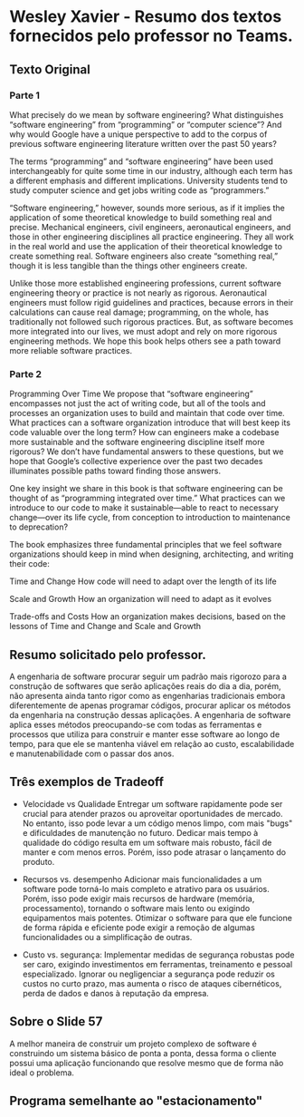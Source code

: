 ﻿# Wesley Xavier - Resumo dos textos fornecidos pelo professor no Teams.
## Texto Original

### Parte 1

What precisely do we mean by software engineering? What distinguishes “software engineering” from “programming” or “computer science”? And why would Google have a unique perspective to add to the corpus of previous software engineering literature written over the past 50 years?
 
The terms “programming” and “software engineering” have been used interchangeably for quite some time in our industry, although each term has a different emphasis and different implications. University students tend to study computer science and get jobs writing code as “programmers.”
 
“Software engineering,” however, sounds more serious, as if it implies the application of some theoretical knowledge to build something real and precise. Mechanical engineers, civil engineers, aeronautical engineers, and those in other engineering disciplines all practice engineering. They all work in the real world and use the application of their theoretical knowledge to create something real. Software engineers also create “something real,” though it is less tangible than the things other engineers create.
 
Unlike those more established engineering professions, current software engineering theory or practice is not nearly as rigorous. Aeronautical engineers must follow rigid guidelines and practices, because errors in their calculations can cause real damage; programming, on the whole, has traditionally not followed such rigorous practices. But, as software becomes more integrated into our lives, we must adopt and rely on more rigorous engineering methods. We hope this book helps others see a path toward more reliable software practices.

### Parte 2

Programming Over Time
We propose that “software engineering” encompasses not just the act of writing code, but all of the tools and processes an organization uses to build and maintain that code over time. What practices can a software organization introduce that will best keep its code valuable over the long term? How can engineers make a codebase more sustainable and the software engineering discipline itself more rigorous? We don’t have fundamental answers to these questions, but we hope that Google’s collective experience over the past two decades illuminates possible paths toward finding those answers.
 
One key insight we share in this book is that software engineering can be thought of as “programming integrated over time.” What practices can we introduce to our code to make it sustainable—able to react to necessary change—over its life cycle, from conception to introduction to maintenance to deprecation?
 
The book emphasizes three fundamental principles that we feel software organizations should keep in mind when designing, architecting, and writing their code:
 
Time and Change
How code will need to adapt over the length of its life
 
Scale and Growth
How an organization will need to adapt as it evolves
 
Trade-offs and Costs
How an organization makes decisions, based on the lessons of Time and Change and Scale and Growth

## Resumo solicitado pelo professor.

A engenharia de software procurar seguir um padrão mais rigorozo para a construção de softwares que serão aplicações reais do dia a dia, porém, não apresenta ainda tanto rigor como as engenharias tradicionais embora diferentemente de apenas programar códigos, procurar aplicar os métodos da engenharia na construção dessas aplicações.
A engenharia de software aplica esses métodos preocupando-se com todas as ferramentas e processos que utiliza para construir e manter esse software ao longo de tempo, para que ele se mantenha viável em relação ao custo, escalabilidade e manutenabilidade com o passar dos anos.

## Três exemplos de Tradeoff

- Velocidade vs Qualidade
Entregar um software rapidamente pode ser crucial para atender prazos ou aproveitar oportunidades de mercado. No entanto, isso pode levar a um código menos limpo, com mais "bugs" e dificuldades de manutenção no futuro.
Dedicar mais tempo à qualidade do código resulta em um software mais robusto, fácil de manter e com menos erros. Porém, isso pode atrasar o lançamento do produto.

- Recursos vs. desempenho
Adicionar mais funcionalidades a um software pode torná-lo mais completo e atrativo para os usuários. Porém, isso pode exigir mais recursos de hardware (memória, processamento), tornando o software mais lento ou exigindo equipamentos mais potentes.
Otimizar o software para que ele funcione de forma rápida e eficiente pode exigir a remoção de algumas funcionalidades ou a simplificação de outras.

- Custo vs. segurança:
Implementar medidas de segurança robustas pode ser caro, exigindo investimentos em ferramentas, treinamento e pessoal especializado.
Ignorar ou negligenciar a segurança pode reduzir os custos no curto prazo, mas aumenta o risco de ataques cibernéticos, perda de dados e danos à reputação da empresa.

## Sobre o Slide 57
A melhor maneira de construir um projeto complexo de software é construindo um sistema básico de ponta a ponta, dessa forma o cliente possui uma aplicação funcionando que resolve mesmo que de forma não ideal o problema.


## Programa semelhante ao "estacionamento"

